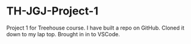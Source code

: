 # TH-JGJ-Project-1
Project 1 for Treehouse course.
I have built a repo on GitHub.
Cloned it down to my lap top.
Brought in in to VSCode. 

